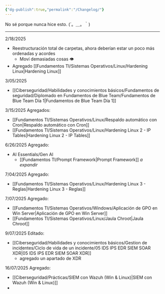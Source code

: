```yaml
---
{"dg-publish":true,"permalink":"/Changelog/"}
---
```


No sé porque nunca hice esto.
(´。＿。｀)

---

2/18/2025
- Reestructuración total de carpetas, ahora deberían estar un poco más ordenadas y acordes
	- Moví demasiadas cosas 👁️
- Agregado [[Fundamentos TI/Sistemas Operativos/Linux/Hardening Linux\|Hardening Linux]]

3/05/2025
- [[Ciberseguridad/Habilidades y conocimientos básicos/Fundamentos de seguridad/Diplomado en Fundamentos de Blue Team/Fundamentos de Blue Team Día 1\|Fundamentos de Blue Team Día 1]]

3/15/2025
Agregados:
- [[Fundamentos TI/Sistemas Operativos/Linux/Respaldo automático con Cron\|Respaldo automático con Cron]]
- [[Fundamentos TI/Sistemas Operativos/Linux/Hardening Linux 2 - IP Tables\|Hardening Linux 2 - IP Tables]]

6/26/2025
Agregado:
- AI Essentials/Gen AI
	- [[Fundamentos TI/Prompt Framework\|Prompt Framework]]
*a expandir*

7/04/2025
Agregado:
- [[Fundamentos TI/Sistemas Operativos/Linux/Hardening Linux 3 - Reglas\|Hardening Linux 3 - Reglas]]

7/07/2025
Agregado:
- [[Fundamentos TI/Sistemas Operativos/Windows/Aplicación de GPO en Win Server\|Aplicación de GPO en Win Server]]
- [[Fundamentos TI/Sistemas Operativos/Linux/Jaula Chroot\|Jaula Chroot]]

9/07/2025
Editado:
- [[Ciberseguridad/Habilidades y conocimientos básicos/Gestion de incidentes/Ciclo de vida de un incidente/05 IDS IPS EDR SIEM SOAR XDR\|05 IDS IPS EDR SIEM SOAR XDR]]
	- agregado un apartado de XDR

16/07/2025
Agregado:
- [[Ciberseguridad/Prácticas/SIEM con Wazuh (Win & Linux)\|SIEM con Wazuh (Win & Linux)]]
- 